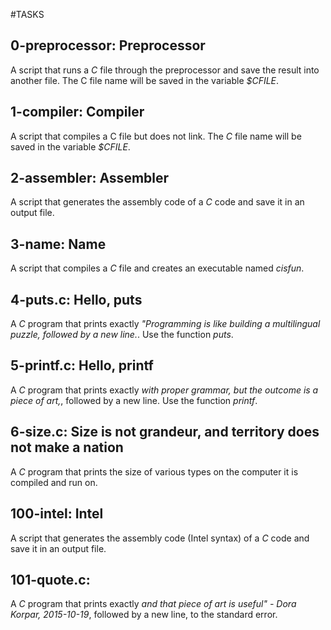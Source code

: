 #TASKS

## 0-preprocessor: Preprocessor 

A script that runs a *C* file through the preprocessor and save the result into another file. The C file name will be saved in the variable *$CFILE*.

## 1-compiler: Compiler

A script that compiles a C file but does not link. The *C* file name will be saved in the variable *$CFILE*.

## 2-assembler: Assembler 

A script that generates the assembly code of a *C* code and save it in an output file.

## 3-name: Name 

A script that compiles a *C* file and creates an executable named *cisfun*.

## 4-puts.c: Hello, puts 

A *C* program that prints exactly *"Programming is like building a multilingual puzzle, followed by a new line.*. Use the function *puts*.

## 5-printf.c: Hello, printf

A *C* program that prints exactly *with proper grammar, but the outcome is a piece of art,*, followed by a new line. Use the function *printf*.

## 6-size.c: Size is not grandeur, and territory does not make a nation

A *C* program that prints the size of various types on the computer it is compiled and run on.

## 100-intel: Intel 

A script that generates the assembly code (Intel syntax) of a *C* code and save it in an output file.

## 101-quote.c:

A *C* program that prints exactly *and that piece of art is useful" - Dora Korpar, 2015-10-19*, followed by a new line, to the standard error.

